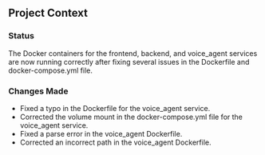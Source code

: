 ## Project Context

### Status

The Docker containers for the frontend, backend, and voice_agent services are now running correctly after fixing several issues in the Dockerfile and docker-compose.yml file.

### Changes Made

- Fixed a typo in the Dockerfile for the voice_agent service.
- Corrected the volume mount in the docker-compose.yml file for the voice_agent service.
- Fixed a parse error in the voice_agent Dockerfile.
- Corrected an incorrect path in the voice_agent Dockerfile.